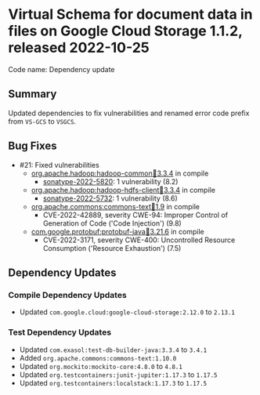 # Virtual Schema for document data in files on Google Cloud Storage 1.1.2, released 2022-10-25

Code name: Dependency update

## Summary

Updated dependencies to fix vulnerabilities and renamed error code prefix from `VS-GCS` to `VSGCS`.

## Bug Fixes

* #21: Fixed vulnerabilities
  * [org.apache.hadoop:hadoop-common:jar:3.3.4](https://ossindex.sonatype.org/component/pkg:maven/org.apache.hadoop/hadoop-common@3.3.4?utm_source=ossindex-client&utm_medium=integration&utm_content=1.8.1) in compile
    * [sonatype-2022-5820](https://ossindex.sonatype.org/vulnerability/sonatype-2022-5820): 1 vulnerability (8.2)
  * [org.apache.hadoop:hadoop-hdfs-client:jar:3.3.4](https://ossindex.sonatype.org/component/pkg:maven/org.apache.hadoop/hadoop-hdfs-client@3.3.4?utm_source=ossindex-client&utm_medium=integration&utm_content=1.8.1) in compile
    * [sonatype-2022-5732](https://ossindex.sonatype.org/vulnerability/sonatype-2022-5732): 1 vulnerability (8.6)
  * [org.apache.commons:commons-text:jar:1.9](https://ossindex.sonatype.org/component/pkg:maven/org.apache.commons/commons-text@1.9?utm_source=ossindex-client&utm_medium=integration&utm_content=1.8.1) in compile
    * CVE-2022-42889, severity CWE-94: Improper Control of Generation of Code ('Code Injection') (9.8)
  * [com.google.protobuf:protobuf-java:jar:3.21.6](https://ossindex.sonatype.org/component/pkg:maven/com.google.protobuf/protobuf-java@3.21.6?utm_source=ossindex-client&utm_medium=integration&utm_content=1.8.1) in compile
    * CVE-2022-3171, severity CWE-400: Uncontrolled Resource Consumption ('Resource Exhaustion') (7.5)

## Dependency Updates

### Compile Dependency Updates

* Updated `com.google.cloud:google-cloud-storage:2.12.0` to `2.13.1`

### Test Dependency Updates

* Updated `com.exasol:test-db-builder-java:3.3.4` to `3.4.1`
* Added `org.apache.commons:commons-text:1.10.0`
* Updated `org.mockito:mockito-core:4.8.0` to `4.8.1`
* Updated `org.testcontainers:junit-jupiter:1.17.3` to `1.17.5`
* Updated `org.testcontainers:localstack:1.17.3` to `1.17.5`

